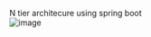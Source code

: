 N tier architecure using spring boot <br>
![image](https://user-images.githubusercontent.com/72876100/111330175-baf80e80-8695-11eb-86e6-1350ea25a958.png)
